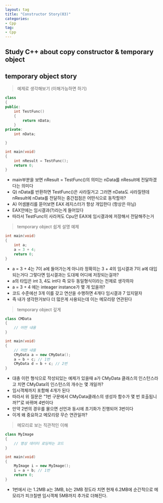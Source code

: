 ```yaml
---
layout: tag
title: "Constructor Story(03)"
categories:
- Cpp
tag:
- Cpp
---
```

## Study C++ about copy constructor & temporary object

## temporary object story

> 예제로 생각해보기 (이해가능하면 하기)

```cpp
class
{
public:
    int TestFunc()
    {
        return nData;
    }
private:
    int nData;

}

int main(void)
{
    int nResult = TestFunc();
    return 0;
}
```

- main부분을 보면 nResult = TestFunc()의 의미는 nData를 nResult에 전달하겠다는 의미다
- Q) nData를 반환하면 TestFunc()은 사라질거고 그러면 nData도 사라질텐데 nResult에 nData를 전달하는 중간접점은 어떤식으로 동작할까?
- A) 어셈블리를 뜯어보면 EAX 레지스터가 항상 개입한다 (항상은 아님)
- EAX안에는 임시결과(?)라는게 들어있다
- 따라서 TestFunc이 사라져도 Cpu안 EAX에 임시결과에 저장해서 전달해주는거

> temporary object 쉽게 설명 예제

```cpp
int main(void)
{
    int a;
    a = 3 + 4;
    return 0;
}
```

- a = 3 + 4는 7이 a에 들어가는게 아니라 정확히는 3 + 4의 임시결과 7이 a에 대입되는거다 그렇다면 임시결과는 도대체 어디에 저장되는걸까?
- a의 타입은 int 3, 4도 int다 즉 모두 동일형식이라는 전제로 생각하자
- a = 3 + 4 에는 inteager instance가 몇 개 있을까?
- 코드 수준에선 3개 이를 갖고 연산을 수행하면 4개다 임시결과 7 있지말자
- 즉 내가 생각한거보다 더 많은게 사용되는데 이는 메모리랑 연관된다

> temporary object 깊게

```cpp
class CMData
{
    // 어떤 내용
}

int main(void)
{
    // 어떤 내용
    CMyData a = new CMyData();
    a = b + c; // 1번
    CMyData d = b + c; // 2번
}
````

- 대충 이런 형식으로 작성되있는 예제가 있을때 a가 CMyData 클래스의 인스턴스라고 치면 CMyData의 인스턴스의 개수는 몇 개일까?
- 임시객체까지 포함해 4개가 된다
- 따라서 위 질문은 "1번 구문에서 CMyData클래스의 생성자 함수가 몇 번 호출됩니까?"로 바뀌며 4번이다
- 만약 2번의 경우를 물으면 선언과 동시에 초기화가 진행되어 3번이다
- 이게 왜 중요하고 메모리랑 무슨 연관일까?

> 메모리로 보는 직관적인 이해

```cpp
class MyImage
{
    // 영상 데이터 로딩하는 코드
}

int main(void)
{
    MyImage i = new MyImage();
    i = a + b; // 1번
    return 0;
}
```

- 1번에서 i는 1.2MB a는 3MB, b는 2MB 정도라 치면 현재 6.2MB에 순간적으로 메모리가 피크칠땐 임시객체 5MB까지 추가로 더해진다.